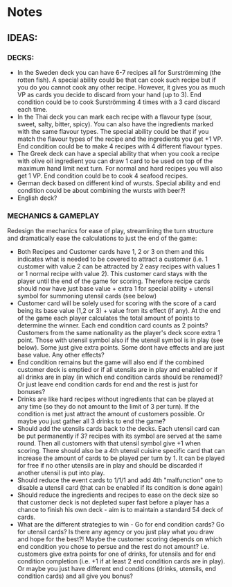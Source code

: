 # Notes

## IDEAS:

### DECKS:

- In the Sweden deck you can have 6-7 recipes all for Surströmming (the rotten fish).
A special ability could be that can cook such recipe but if you do you cannot cook any other recipe.
However, it gives you as much VP as cards you decide to discard from your hand (up to 3). End
condition could be to cook Surströmming 4 times with a 3 card discard each time.
- In the Thai deck you can mark each recipe with a flavour type (sour, sweet, salty, bitter, spicy).
You can also have the ingredients marked with the same flavour types. The special ability could be
that if you match the flavour types of the recipe and the ingredients you get +1 VP. End condition
could be to make 4 recipes with 4 different flavour types.
- The Greek deck can have a special ability that when you cook a recipe with olive oil ingredient
you can draw 1 card to be used on top of the maximum hand limit next turn. For normal and hard
recipes you will also get 1 VP. End condition could be to cook 4 seafood recipes.
- German deck based on different kind of wursts. Special ability and end condition could be about
combining the wursts with beer?!
- English deck?

### MECHANICS & GAMEPLAY

Redesign the mechanics for ease of play, streamlining the turn structure and dramatically ease the calculations to just the end of the game:
- Both Recipes and Customer cards have 1, 2 or 3 on them and this indicates what is needed to be covered to attract a customer (i.e. 1 customer with value 2 can be attracted by 2 easy recipes with values 1 or 1 normal recipe with value 2). This customer card stays with the player until the end of the game for scoring. Therefore recipe cards should now have just base value + extra 1 for special ability + utensil symbol for summoning utensil cards (see below)
- Customer card will be solely used for scoring with the score of a card being its base value (1,2 or 3) + value from its effect (if any). At the end of the game each player calculates the total amount of points to determine the winner. Each end condition card counts as 2 points? Customers from the same nationality as the player's deck score extra 1 point. Those with utensil symbol also if the utensil symbol is in play (see below). Some just give extra points. Some dont have effects and are just base value. Any other effects?
- End condition remains but the game will also end if the combined customer deck is emptied or if all utensils are in play and enabled or if all drinks are in play (in which end condition cards should be renamed)? Or just leave end condition cards for end and the rest is just for bonuses?
- Drinks are like hard recipes without ingredients that can be played at any time (so they do not amount to the limit of 3 per turn). If the condition is met just attract the amount of customers possible. Or maybe you just gather all 3 drinks to end the game?
- Should add the utensils cards back to the decks. Each utensil card can be put permanently if 3? recipes with its symbol are served at the same round. Then all customers with that utensil symbol give +1 when scoring. There should also be a 4th utensil cuisine specific card that can increase the amount of cards to be played per turn by 1. It can be played for free if no other utensils are in play and should be discarded if another utensil is put into play.
- Should reduce the event cards to 1/1/1 and add 4th "malfunction" one to disable a utensil card (that can be enabled if its condition is done again)
- Should reduce the ingredients and recipes to ease on the deck size so that customer deck is not depleted super fast before a player has a chance to finish his own deck - aim is to maintain a standard 54 deck of cards.
- What are the different strategies to win - Go for end condition cards? Go for utensil cards? Is there any agency or you just play what you draw and hope for the best?! Maybe the customer scoring depends on which end condition you chose to persue and the rest do not amount? i.e. customers give extra points for one of drinks, for utensils and for end condition completion (i.e. +1 if at least 2 end condition cards are in play). Or maybe you just have different end conditions (drinks, utensils, end condition cards) and all give you bonus?
